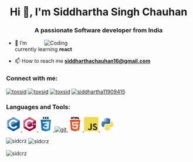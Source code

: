 <h1 align="center">Hi 👋, I'm Siddhartha Singh Chauhan</h1>
<h3 align="center">A passionate Software developer from India</h3>
<img align="right" alt="Coding" width="400" src=" https://cdn.dribbble.com/users/1162077/screenshots/3848914/programmer.gif  "/>


- 🌱 I’m currently learning **react**

- 📫 How to reach me **siddharthachauhan16@gmail.com**

<h3 align="left">Connect with me:</h3>
<p align="left">
<a href="https://www.codechef.com/users/toxsid" target="blank"><img align="center" src="https://cdn.jsdelivr.net/npm/simple-icons@3.1.0/icons/codechef.svg" alt="toxsid" height="30" width="40" /></a>
<a href="https://www.hackerrank.com/toxsid" target="blank"><img align="center" src="https://raw.githubusercontent.com/rahuldkjain/github-profile-readme-generator/master/src/images/icons/Social/hackerrank.svg" alt="toxsid" height="30" width="40" /></a>
<a href="https://www.leetcode.com/toxsid" target="blank"><img align="center" src="https://raw.githubusercontent.com/rahuldkjain/github-profile-readme-generator/master/src/images/icons/Social/leet-code.svg" alt="toxsid" height="30" width="40" /></a>
<a href="https://auth.geeksforgeeks.org/user/siddhartha11909415" target="blank"><img align="center" src="https://raw.githubusercontent.com/rahuldkjain/github-profile-readme-generator/master/src/images/icons/Social/geeks-for-geeks.svg" alt="siddhartha11909415" height="30" width="40" /></a>
</p>

<h3 align="left">Languages and Tools:</h3>
<p align="left"> <a href="https://www.cprogramming.com/" target="_blank" rel="noreferrer"> <img src="https://raw.githubusercontent.com/devicons/devicon/master/icons/c/c-original.svg" alt="c" width="40" height="40"/> </a> <a href="https://www.w3schools.com/cpp/" target="_blank" rel="noreferrer"> <img src="https://raw.githubusercontent.com/devicons/devicon/master/icons/cplusplus/cplusplus-original.svg" alt="cplusplus" width="40" height="40"/> </a> <a href="https://www.w3schools.com/css/" target="_blank" rel="noreferrer"> <img src="https://raw.githubusercontent.com/devicons/devicon/master/icons/css3/css3-original-wordmark.svg" alt="css3" width="40" height="40"/> </a> <a href="https://git-scm.com/" target="_blank" rel="noreferrer"> <img src="https://www.vectorlogo.zone/logos/git-scm/git-scm-icon.svg" alt="git" width="40" height="40"/> </a> <a href="https://www.w3.org/html/" target="_blank" rel="noreferrer"> <img src="https://raw.githubusercontent.com/devicons/devicon/master/icons/html5/html5-original-wordmark.svg" alt="html5" width="40" height="40"/> </a> <a href="https://developer.mozilla.org/en-US/docs/Web/JavaScript" target="_blank" rel="noreferrer"> <img src="https://raw.githubusercontent.com/devicons/devicon/master/icons/javascript/javascript-original.svg" alt="javascript" width="40" height="40"/> </a> <a href="https://www.python.org" target="_blank" rel="noreferrer"> <img src="https://raw.githubusercontent.com/devicons/devicon/master/icons/python/python-original.svg" alt="python" width="40" height="40"/> </a> </p>

<p><img align="left" src="https://github-readme-stats.vercel.app/api/top-langs?username=sidcrz&show_icons=true&locale=en&layout=compact" alt="sidcrz" /></p>

<p>&nbsp;<img align="center" src="https://github-readme-stats.vercel.app/api?username=sidcrz&show_icons=true&locale=en" alt="sidcrz" /></p>

<p><img align="center" src="https://github-readme-streak-stats.herokuapp.com/?user=sidcrz&" alt="sidcrz" /></p>
